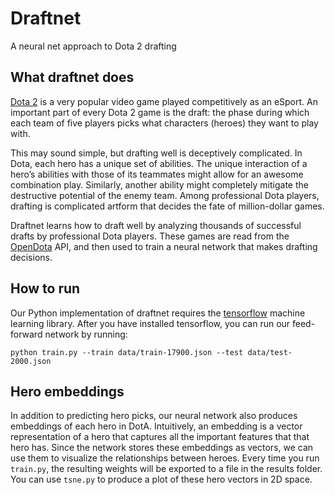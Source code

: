 # Draftnet
A neural net approach to Dota 2 drafting

## What draftnet does

[Dota 2](http://blog.dota2.com/?l=english) is a very popular video game played competitively as an eSport.
An important part of every Dota 2 game is the draft: the phase during which each team of five players picks what 
characters (heroes) they want to play with.

This may sound simple, but drafting well is deceptively complicated. In Dota, each hero has a unique set of abilities. The unique interaction of a hero’s abilities with those of its 
teammates might allow for an awesome combination play. Similarly, another ability might completely mitigate the 
destructive potential of the enemy team. Among professional Dota players, drafting is complicated artform that decides the fate of million-dollar games.

Draftnet learns how to draft well by analyzing thousands of successful drafts by professional Dota players. These games
are read from the [OpenDota](https://www.opendota.com/) API, and then used to train a neural network that makes drafting decisions.

## How to run

Our Python implementation of draftnet requires the [tensorflow](https://www.tensorflow.org/) machine learning library. After you have installed tensorflow, you can run our feed-forward network by running:

~~~~
python train.py --train data/train-17900.json --test data/test-2000.json
~~~~

## Hero embeddings

In addition to predicting hero picks, our neural network also produces embeddings of each hero in DotA. Intuitively, an embedding is a vector representation of a hero that captures all the important features that that hero has. Since the network stores these embeddings as vectors, we can use them to visualize the relationships between heroes. Every time you run `train.py`, the resulting weights will be exported to a file in the results folder. You can use `tsne.py` to produce a plot of these hero vectors in 2D space.

